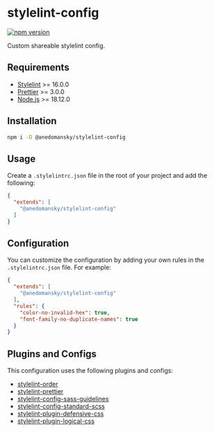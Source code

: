 # stylelint-config

[![npm version](https://img.shields.io/npm/v/@anedomansky%2stylelint-config?logo=npm&logoColor=fff)](https://www.npmjs.com/package/@anedomansky%2stylelint-config)

Custom shareable stylelint config.

## Requirements

- [Stylelint](https://stylelint.io/) >= 16.0.0
- [Prettier](https://prettier.io/) >= 3.0.0
- [Node.js](https://nodejs.org/en) >= 18.12.0

## Installation

```bash
npm i -D @anedomansky/stylelint-config
```

## Usage

Create a `.stylelintrc.json` file in the root of your project and add the following:

```json
{
  "extends": [
    "@anedomansky/stylelint-config"
  ]
}
```

## Configuration

You can customize the configuration by adding your own rules in the `.stylelintrc.json` file. For example:

```json
{
  "extends": [
    "@anedomansky/stylelint-config"
  ],
  "rules": {
    "color-no-invalid-hex": true,
    "font-family-no-duplicate-names": true
  }
}
```

## Plugins and Configs

This configuration uses the following plugins and configs:

- [stylelint-order](https://www.npmjs.com/package/stylelint-order)
- [stylelint-prettier](https://www.npmjs.com/package/stylelint-prettier)
- [stylelint-config-sass-guidelines](https://www.npmjs.com/package/stylelint-config-sass-guidelines)
- [stylelint-config-standard-scss](https://www.npmjs.com/package/stylelint-config-standard-scss)
- [stylelint-plugin-defensive-css](https://github.com/yuschick/stylelint-plugin-defensive-css#readme)
- [stylelint-plugin-logical-css](https://github.com/yuschick/stylelint-plugin-logical-css)
